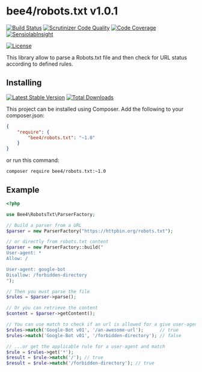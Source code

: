 bee4/robots.txt v1.0.1
======================

[![Build Status](https://img.shields.io/travis/bee4/robots.txt.svg?style=flat-square)](https://travis-ci.org/bee4/robots.txt)
[![Scrutinizer Code Quality](https://img.shields.io/scrutinizer/g/bee4/robots.txt.svg?style=flat-square)](https://scrutinizer-ci.com/g/bee4/robots.txt/?branch=develop)
[![Code Coverage](https://img.shields.io/scrutinizer/coverage/g/bee4/robots.txt.svg?style=flat-square)](https://scrutinizer-ci.com/g/bee4/robots.txt/)
[![SensiolabInsight](https://img.shields.io/sensiolabs/i/eeb48794-6ffb-4c54-8867-56c077d77008.svg?style=flat-square)](https://insight.sensiolabs.com/projects/eeb48794-6ffb-4c54-8867-56c077d77008)

[![License](https://img.shields.io/packagist/l/bee4/robots.txt.svg?style=flat-square)](https://packagist.org/packages/bee4/robots.txt)

This library allow to parse a Robots.txt file and then check for URL status according to defined rules.


Installing
----------
[![Latest Stable Version](https://img.shields.io/packagist/v/bee4/robots.txt.svg?style=flat-square)](https://packagist.org/packages/bee4/robots.txt)
[![Total Downloads](https://img.shields.io/packagist/dm/bee4/robots.txt.svg?style=flat-square)](https://packagist.org/packages/bee4/robots.txt)

This project can be installed using Composer. Add the following to your composer.json:

```JSON
{
    "require": {
        "bee4/robots.txt": "~1.0"
    }
}
```

or run this command:

```Shell
composer require bee4/robots.txt:~1.0
```

Example
-------

```PHP
<?php

use Bee4\RobotsTxt\ParserFactory;

// Build a parser from a URL
$parser = new ParserFactory("https://httpbin.org/robots.txt");

// or directly from robots.txt content
$parser = new ParserFactory::build("
User-agent: *
Allow: /

User-agent: google-bot
Disallow: /forbidden-directory
");

// Then you must parse the file
$rules = $parser->parse();

// Or you can retrieve the content
$content = $parser->getContent();

// You can use match to check if an url is allowed for a give user-agent...
$rules->match('Google-Bot v01', '/an-awesome-url');      // true
$rules->match('Google-Bot v01', '/forbidden-directory'); // false

// ...or get the applicable rule for a user-agent and match
$rule = $rules->get('*');
$result = $rule->match('/'); // true
$result = $rule->match('/forbidden-directory'); // true
```
